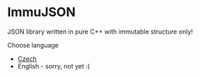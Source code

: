 # ImmuJSON
JSON library written in pure C++ with immutable structure only!

Choose language

* [Czech](docs/navod.md)
* English - sorry, not yet :(